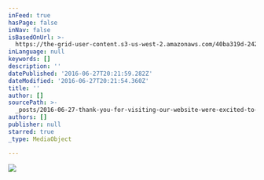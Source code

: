 ```yaml
---
inFeed: true
hasPage: false
inNav: false
isBasedOnUrl: >-
  https://the-grid-user-content.s3-us-west-2.amazonaws.com/40ba319d-2427-4154-8c9f-cebfa1be54b2.jpg
inLanguage: null
keywords: []
description: ''
datePublished: '2016-06-27T20:21:59.282Z'
dateModified: '2016-06-27T20:21:54.360Z'
title: ''
author: []
sourcePath: >-
  _posts/2016-06-27-thank-you-for-visiting-our-website-were-excited-to-bring-y.md
authors: []
publisher: null
starred: true
_type: MediaObject

---
```

![](https://the-grid-user-content.s3-us-west-2.amazonaws.com/40ba319d-2427-4154-8c9f-cebfa1be54b2.jpg)